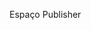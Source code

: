 
Espaço Publisher
<title> JavaScript - Olá, mundo</title>
    <metaname="description" content="Como criar um script em JavaScript no HTML">
        <metacharset="utf-8">
            <script type="text/javascript">
                alert('Hello world!')
            </script>
